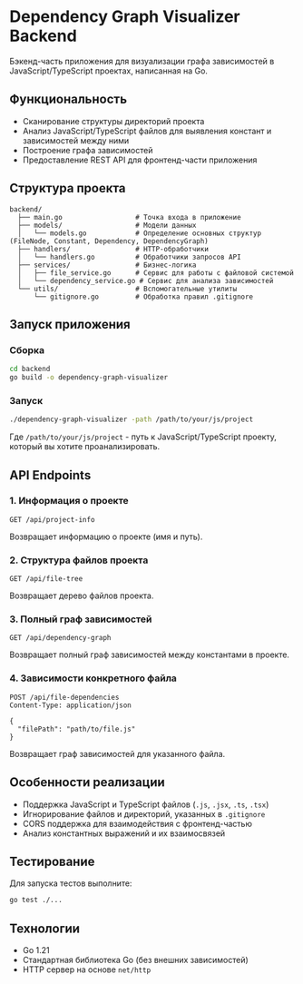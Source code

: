 # Dependency Graph Visualizer Backend

Бэкенд-часть приложения для визуализации графа зависимостей в JavaScript/TypeScript проектах, написанная на Go.

## Функциональность

- Сканирование структуры директорий проекта
- Анализ JavaScript/TypeScript файлов для выявления констант и зависимостей между ними
- Построение графа зависимостей
- Предоставление REST API для фронтенд-части приложения

## Структура проекта

```
backend/
  ├── main.go                  # Точка входа в приложение
  ├── models/                  # Модели данных
  │   └── models.go            # Определение основных структур (FileNode, Constant, Dependency, DependencyGraph)
  ├── handlers/                # HTTP-обработчики
  │   └── handlers.go          # Обработчики запросов API
  ├── services/                # Бизнес-логика
  │   ├── file_service.go      # Сервис для работы с файловой системой
  │   └── dependency_service.go # Сервис для анализа зависимостей
  └── utils/                   # Вспомогательные утилиты
      └── gitignore.go         # Обработка правил .gitignore
```

## Запуск приложения

### Сборка

```bash
cd backend
go build -o dependency-graph-visualizer
```

### Запуск

```bash
./dependency-graph-visualizer -path /path/to/your/js/project
```

Где `/path/to/your/js/project` - путь к JavaScript/TypeScript проекту, который вы хотите проанализировать.

## API Endpoints

### 1. Информация о проекте

```
GET /api/project-info
```

Возвращает информацию о проекте (имя и путь).

### 2. Структура файлов проекта

```
GET /api/file-tree
```

Возвращает дерево файлов проекта.

### 3. Полный граф зависимостей

```
GET /api/dependency-graph
```

Возвращает полный граф зависимостей между константами в проекте.

### 4. Зависимости конкретного файла

```
POST /api/file-dependencies
Content-Type: application/json

{
  "filePath": "path/to/file.js"
}
```

Возвращает граф зависимостей для указанного файла.

## Особенности реализации

- Поддержка JavaScript и TypeScript файлов (`.js`, `.jsx`, `.ts`, `.tsx`)
- Игнорирование файлов и директорий, указанных в `.gitignore`
- CORS поддержка для взаимодействия с фронтенд-частью
- Анализ константных выражений и их взаимосвязей

## Тестирование

Для запуска тестов выполните:

```bash
go test ./...
```

## Технологии

- Go 1.21
- Стандартная библиотека Go (без внешних зависимостей)
- HTTP сервер на основе `net/http`
